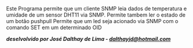 Este Programa permite que um cliente SNMP leia dados de temperatura e umidade de um sensor DHT11 via SNMP.
Permite tambem ler o estado de um botão pushpull
Permite que um led seja acionado via SNMP com o comando SET em um determinado OID


***deselvolvido por José Dalthay de Lima - dalthayjd@hotmail.com***
